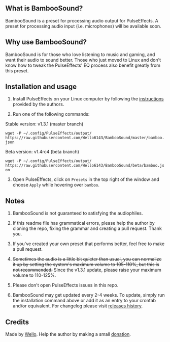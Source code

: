 ## What is BambooSound?

BambooSound is a preset for processing audio output for PulseEffects.
A preset for processing audio input (i.e. microphones) will be available soon.

## Why use BambooSound?

BambooSound is for those who love listening to music and gaming, and want their audio to sound better. Those who just moved to Linux and don't know how to tweak the PulseEffects' EQ process also benefit greatly from this preset.

## Installation and usage

1. Install PulseEffects on your Linux computer by following the [instructions](https://github.com/wwmm/pulseeffects/#installation) provided by the authors.

2. Run one of the following commands:

  Stable version: v1.3.1 (master branch)
  
  `wget -P ~/.config/PulseEffects/output/ https://raw.githubusercontent.com/Wello6143/BambooSound/master/bamboo.json`
  
  Beta version: v1.4rc4 (beta branch)
  
  `wget -P ~/.config/PulseEffects/output/ https://raw.githubusercontent.com/Wello6143/BambooSound/beta/bamboo.json`

3. Open PulseEffects, click on `Presets` in the top right of the window and choose `Apply` while hovering over `bamboo`.

## Notes

1. BambooSound is not guaranteed to satisfying the audiophiles.

2. If this readme file has grammatical errors, please help the author by cloning the repo, fixing the grammar and creating a pull request. Thank you.

3. If you've created your own preset that performs better, feel free to make a pull request.

4. ~~Sometimes the audio is a little bit quieter than usual, you can normalize it up by setting the system's maximum volume to 105-110%, but this is not recommended.~~ Since the v1.3.1 update, please raise your maximum volume to 110-125%.

5. Please don't open PulseEffects issues in this repo.

6. BambooSound may get updated every 2-4 weeks. To update, simply run the installation command above or add it as an entry to your crontab and/or equivalent. For changelog please visit [releases history](https://github.com/Wello6143/BambooSound/releases).

## Credits

Made by [Wello](https://github.com/wello6143). Help the author by making a small [donation](https://paypal.me/wello6143).
